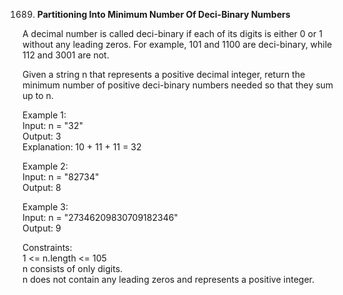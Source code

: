 1689. **Partitioning Into Minimum Number Of Deci-Binary Numbers**

A decimal number is called deci-binary if each of its digits is either 0 or 1 without any leading zeros. For example, 101 and 1100 are deci-binary, while 112 and 3001 are not.<br>

Given a string n that represents a positive decimal integer, return the minimum number of positive deci-binary numbers needed so that they sum up to n.<br>

Example 1:<br>
Input: n = "32"<br>
Output: 3<br>
Explanation: 10 + 11 + 11 = 32<br>

Example 2:<br>
Input: n = "82734"<br>
Output: 8<br>

Example 3:<br>
Input: n = "27346209830709182346"<br>
Output: 9<br>

Constraints:<br>
1 <= n.length <= 105<br>
n consists of only digits.<br>
n does not contain any leading zeros and represents a positive integer.
